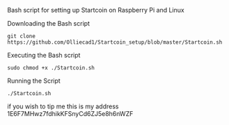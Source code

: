 Bash script for setting up Startcoin on Raspberry Pi and Linux 

Downloading the Bash script 
```
git clone https://github.com/Olliecad1/Startcoin_setup/blob/master/Startcoin.sh
```
Executing the Bash script 
```
sudo chmod +x ./Startcoin.sh
```
Running the Script
```
./Startcoin.sh
```
if you wish to tip me this is my address 1E6F7MHwz7fdhikKFSnyCd6ZJ5e8h6nWZF
